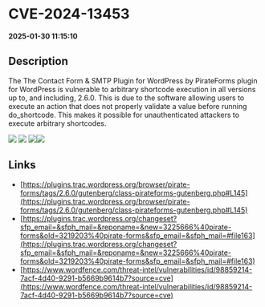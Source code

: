 # CVE-2024-13453

**2025-01-30 11:15:10**

## Description
The The Contact Form & SMTP Plugin for WordPress by PirateForms plugin for WordPress is vulnerable to arbitrary shortcode execution in all versions up to, and including, 2.6.0. This is due to the software allowing users to execute an action that does not properly validate a value before running do_shortcode. This makes it possible for unauthenticated attackers to execute arbitrary shortcodes.

![](https://img.shields.io/static/v1?label=Score&message=7.3&color=red)
![](https://img.shields.io/static/v1?label=Severity&message=HIGH&color=red)
![](https://img.shields.io/static/v1?label=CWE&message=RCE&color=green)![](https://img.shields.io/static/v1?label=CWE&message=RCE&color=green)

## Links
- [https://plugins.trac.wordpress.org/browser/pirate-forms/tags/2.6.0/gutenberg/class-pirateforms-gutenberg.php#L145](https://plugins.trac.wordpress.org/browser/pirate-forms/tags/2.6.0/gutenberg/class-pirateforms-gutenberg.php#L145)
- [https://plugins.trac.wordpress.org/changeset?sfp_email=&sfph_mail=&reponame=&new=3225666%40pirate-forms&old=3219203%40pirate-forms&sfp_email=&sfph_mail=#file163](https://plugins.trac.wordpress.org/changeset?sfp_email=&sfph_mail=&reponame=&new=3225666%40pirate-forms&old=3219203%40pirate-forms&sfp_email=&sfph_mail=#file163)
- [https://www.wordfence.com/threat-intel/vulnerabilities/id/98859214-7acf-4d40-9291-b5669b9614b7?source=cve](https://www.wordfence.com/threat-intel/vulnerabilities/id/98859214-7acf-4d40-9291-b5669b9614b7?source=cve)
